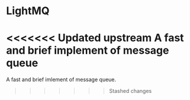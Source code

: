 # LightMQ
<<<<<<< Updated upstream
A fast and brief implement of message queue
=======
A fast and brief imlement of message queue.
>>>>>>> Stashed changes
